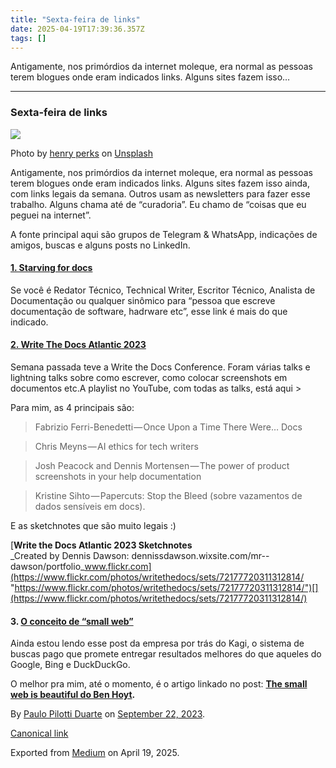 ```yaml
---
title: "Sexta-feira de links"
date: 2025-04-19T17:39:36.357Z
tags: []
---
```


Antigamente, nos primórdios da internet moleque, era normal as pessoas terem blogues onde eram indicados links. Alguns sites fazem isso…

* * *

### Sexta-feira de links

![](https://cdn-images-1.medium.com/max/2560/0*Jo7TEQFuV05nIxUt)

Photo by [henry perks](https://unsplash.com/@hjkp?utm_source=medium&utm_medium=referral) on [Unsplash](https://unsplash.com?utm_source=medium&utm_medium=referral)

Antigamente, nos primórdios da internet moleque, era normal as pessoas terem blogues onde eram indicados links. Alguns sites fazem isso ainda, com links legais da semana. Outros usam as newsletters para fazer esse trabalho. Alguns chama até de “curadoria”. Eu chamo de “coisas que eu peguei na internet”.

A fonte principal aqui são grupos de Telegram & WhatsApp, indicações de amigos, buscas e alguns posts no LinkedIn.

#### [1\. Starving for docs](https://ddbeck.com/starving-for-docs/)

Se você é Redator Técnico, Technical Writer, Escritor Técnico, Analista de Documentação ou qualquer sinômico para “pessoa que escreve documentação de software, hadrware etc”, esse link é mais do que indicado.

#### [2\. **Write The Docs Atlantic 2023**](https://www.writethedocs.org/conf/atlantic/2023/)

Semana passada teve a Write the Docs Conference. Foram várias talks e lightning talks sobre como escrever, como colocar screenshots em documentos etc.A playlist no YouTube, com todas as talks, está aqui >

Para mim, as 4 principais são:

> Fabrizio Ferri-Benedetti — Once Upon a Time There Were… Docs

> Chris Meyns — AI ethics for tech writers

> Josh Peacock and Dennis Mortensen — The power of product screenshots in your help documentation

> Kristine Sihto — Papercuts: Stop the Bleed (sobre vazamentos de dados sensíveis em docs).

E as sketchnotes que são muito legais :)

[**Write the Docs Atlantic 2023 Sketchnotes**  
_Created by Dennis Dawson: dennissdawson.wixsite.com/mr--dawson/portfolio_www.flickr.com](https://www.flickr.com/photos/writethedocs/sets/72177720311312814/ "https://www.flickr.com/photos/writethedocs/sets/72177720311312814/")[](https://www.flickr.com/photos/writethedocs/sets/72177720311312814/)

#### 3\. [O conceito de “small web”](https://blog.kagi.com/small-web)

Ainda estou lendo esse post da empresa por trás do Kagi, o sistema de buscas pago que promete entregar resultados melhores do que aqueles do Google, Bing e DuckDuckGo.

O melhor pra mim, até o momento, é o artigo linkado no post: [**The small web is beautiful do Ben Hoyt**](https://benhoyt.com/writings/the-small-web-is-beautiful/)**.**

By [Paulo Pilotti Duarte](https://medium.com/@paulopilotti) on [September 22, 2023](https://medium.com/p/938eac100ce3).

[Canonical link](https://medium.com/@paulopilotti/sexta-feira-de-links-938eac100ce3)

Exported from [Medium](https://medium.com) on April 19, 2025.